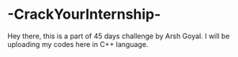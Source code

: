 # -CrackYourInternship-
Hey there, this is a part of 45 days challenge by Arsh Goyal. I will be uploading my codes here in C++ language.
